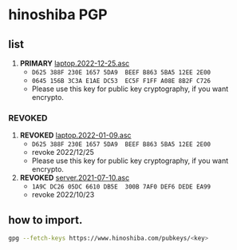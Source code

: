 hinoshiba PGP
===

## list

1. **PRIMARY** [laptop.2022-12-25.asc](./laptop.2022-12-25.asc)
	* `D625 388F 230E 1657 5DA9  BEEF B863 5BA5 12EE 2E00`
	* `0645 156B 3C3A E1AE DC53  EC5F F1FF A08E 8B2F C726`
	* Please use this key for public key cryptography, if you want encrypto.

### REVOKED

1. **REVOKED** [laptop.2022-01-09.asc](./laptop.2022-01-09.asc)
	* `D625 388F 230E 1657 5DA9  BEEF B863 5BA5 12EE 2E00`
	* revoke 2022/12/25
	* Please use this key for public key cryptography, if you want encrypto.
1. **REVOKED** [server.2021-07-10.asc](./server.2021-07-10.asc)
	* `1A9C DC26 05DC 6610 DB5E  300B 7AF0 DEF6 DEDE EA99`
	* revoke 2022/10/23


## how to import.
```bash
gpg --fetch-keys https://www.hinoshiba.com/pubkeys/<key>
```

